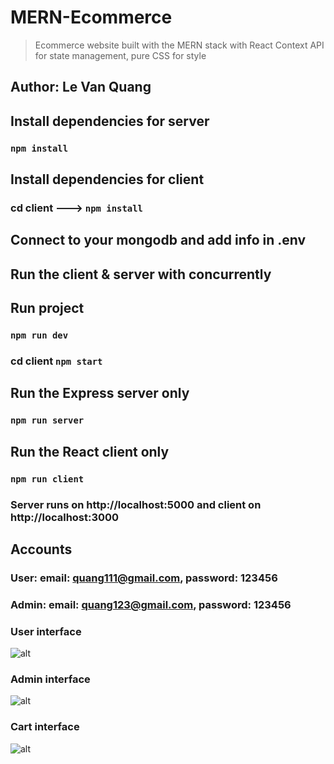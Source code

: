 # MERN-Ecommerce
> Ecommerce website built with the MERN stack with React Context API for state management, pure CSS for style

## Author: Le Van Quang

## Install dependencies for server 
### `npm install`

## Install dependencies for client
### cd client ---> `npm install`

## Connect to your mongodb and add info in .env

## Run the client & server with concurrently
## Run project
### `npm run dev`
### cd client `npm start`

## Run the Express server only
### `npm run server`

## Run the React client only
### `npm run client`

### Server runs on http://localhost:5000 and client on http://localhost:3000

## Accounts
### User: email: quang111@gmail.com, password: 123456
### Admin: email: quang123@gmail.com, password: 123456

### User interface 

![alt](https://res.cloudinary.com/levanquang/image/upload/v1640231508/demo/user/screencapture-localhost-3000-2021-12-23-10_47_28_rfdsen.png)

### Admin interface 

![alt](https://res.cloudinary.com/levanquang/image/upload/v1640231418/demo/admin/screencapture-localhost-3000-admin-2021-12-23-10_48_21_oigr6s.png)

### Cart interface 

![alt](https://res.cloudinary.com/levanquang/image/upload/v1640231583/demo/cart/screencapture-localhost-3000-cart-2021-12-23-10_48_49_lipz6c.png)
